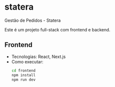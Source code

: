 # statera
Gestão de Pedidos - Statera

Este é um projeto full-stack com frontend e backend.

## Frontend
- Tecnologias: React, Next.js
- Como executar:
  ```bash
  cd frontend
  npm install
  npm run dev
